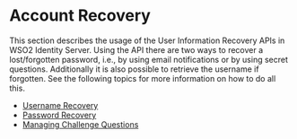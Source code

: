 # Account Recovery

This section describes the usage of the User Information Recovery APIs
in WSO2 Identity Server. Using the API there are two ways to recover a
lost/forgotten password, i.e., by using email notifications or by using
secret questions. Additionally it is also possible to retrieve the
username if forgotten. See the following topics for more information on
how to do all this.

-   [Username Recovery](_Username_Recovery_)
-   [Password Recovery](../../using-wso2-identity-server/password-recovery)
-   [Managing Challenge Questions](_Managing_Challenge_Questions_)
